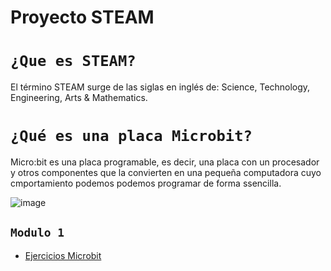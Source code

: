 # Proyecto STEAM
# `¿Que es STEAM?`
 El término STEAM surge de las siglas en inglés de:  Science, Technology, Engineering, Arts & Mathematics.
 
# `¿Qué es una placa Microbit?`
Micro:bit es una placa programable, es decir, una placa con un procesador y otros componentes que la convierten en una pequeña computadora cuyo cmportamiento podemos podemos programar de forma ssencilla. 

![image](https://user-images.githubusercontent.com/114906861/204753309-7a2300b4-1c58-4105-bba7-992b69ef9c70.jpeg)

## `Modulo 1`
- [Ejercicios Microbit](modulo1/modulo1.md)
